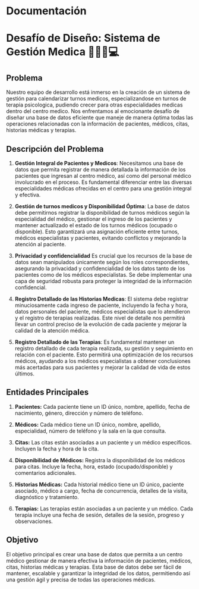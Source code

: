 # Documentación

# Desafío de Diseño: Sistema de Gestión Medica 👩🏽‍⚕️💻

## Problema
Nuestro equipo de desarrollo está inmerso en la creación de un sistema de gestión para calendarizar turnos medicos, especializandose en turnos de terapia psicologica, pudiendo crecer para otras especialidades medicas dentro del centro medico. Nos enfrentamos al emocionante desafío de diseñar una base de datos eficiente que maneje de manera óptima todas las operaciones relacionadas con la información de pacientes, médicos, citas, historias médicas y terapias.

## Descripción del Problema
1. **Gestión Integral de Pacientes y Medicos**:
   Necesitamos una base de datos que permita registrar de manera detallada la información de los pacientes que ingresan al centro médico, así como del personal médico involucrado en el proceso. Es fundamental diferenciar entre las diversas especialidades médicas ofrecidas en el centro para una gestión integral y efectiva.

2. **Gestión de turnos medicos y Disponibilidad Óptima**:
   La base de datos debe permitirnos registrar la disponibilidad de turnos médicos según la especialidad del médico, gestionar el ingreso de los pacientes y mantener actualizado el estado de los turnos médicos (ocupado o disponible). Esto garantizará una asignación eficiente entre turnos, médicos especialistas y pacientes, evitando conflictos y mejorando la atención al paciente.

3. **Privacidad y confidencialidad**
    Es crucial que los recursos de la base de datos sean manipulados únicamente según los roles correspondientes, asegurando la privacidad y confidencialidad de los datos tanto de los pacientes como de los médicos especialistas. Se debe implementar una capa de seguridad robusta para proteger la integridad de la información confidencial.

4. **Registro Detallado de las Historias Medicas**:
   El sistema debe registrar minuciosamente cada ingreso de paciente, incluyendo la fecha y hora, datos personales del paciente, médicos especialistas que lo atendieron y el registro de terapias realizadas. Este nivel de detalle nos permitirá llevar un control preciso de la evolución de cada paciente y mejorar la calidad de la atención médica.

5. **Registro Detallado de las Terapias**:
    Es fundamental mantener un registro detallado de cada terapia realizada, su gestión y seguimiento en relación con el paciente. Esto permitirá una optimización de los recursos médicos, ayudando a los médicos especialistas a obtener conclusiones más acertadas para sus pacientes y mejorar la calidad de vida de estos últimos.

## Entidades Principales

1. **Pacientes:**
    Cada paciente tiene un ID único, nombre, apellido, fecha de nacimiento, género, dirección y número de teléfono.

2. **Médicos:**
    Cada médico tiene un ID único, nombre, apellido, especialidad, número de teléfono y la sala en la que consulta.

3. **Citas:**
    Las citas están asociadas a un paciente y un médico específicos.
    Incluyen la fecha y hora de la cita.
    
4. **Disponibilidad de Médicos:**
    Registra la disponibilidad de los médicos para citas.
    Incluye la fecha, hora, estado (ocupado/disponible) y comentarios adicionales.

5. **Historias Médicas:**
    Cada historial médico tiene un ID único, paciente asociado, médico a cargo, fecha de concurrencia, detalles de la visita, diagnóstico y tratamiento.

6. **Terapias:**
    Las terapias están asociadas a un paciente y un médico.
    Cada terapia incluye una fecha de sesión, detalles de la sesión, progreso y observaciones.

## Objetivo
El objetivo principal es crear una base de datos que permita a un centro médico gestionar de manera efectiva la información de pacientes, médicos, citas, historias médicas y terapias. Esta base de datos debe ser fácil de mantener, escalable y garantizar la integridad de los datos, permitiendo así una gestión ágil y precisa de todas las operaciones médicas.